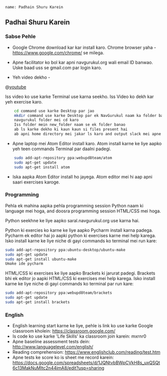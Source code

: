 ```ngMeta
name: Padhain Shuru Karein
```

## Padhai Shuru Karein

### Sabse Pehle

- Google Chrome download kar kar install karo. Chrome browser yaha - https://www.google.com/chrome/ se milega.

- Apne facilitator ko bol kar apni navgurukul.org wali email ID banwao. Uske baad uss se gmail.com par login karo.

- Yeh video dekho - 

@[youtube](opSNSVnTn68&)

Iss video ko use karke Terminal use karna seekho. Iss Video ko dekh kar yeh exercise karo.

```bash
	cd command use karke Desktop par jao
	mkdir command use karke Desktop par ek NavGurukul naam ka folder banao
	navgurukul folder mei cd karo
	Iss folder mein new_folder naam se ek folder banao
	ab ls karke dekho ki kaun kaun si files present hai
	ab apni home directory mei jakar ls karo and output slack mei apne facilitator ko bhejo
```

- Apne laptop mei Atom Editor install karo. Atom install karne ke liye aapko yeh teen commands Terminal par daalni padegi.
	
```bash
	sudo add-apt-repository ppa:webupd8team/atom
	sudo apt-get update
	sudo apt-get install atom
```	

- Iska aapka Atom Editor install ho jayega. Atom editor mei hi aap apni saari exercises karoge.

### Programming
Pehla ek mahina aapka pehla programming session Python naam ki language mei hoga, and doosra programming session HTML/CSS mei hoga.

Python seekhne ke liye aapko saral.navgurukul.org use karna hai.

Python ki exercies ko karne ke liye aapko Pycharm install karna padega. Pycharm ek editor hai jo aapki python ki exercises karne mei help karega. Isko install karne ke liye niche di gayi commands ko terminal mei run kare:

```bash
sudo add-apt-repository ppa:ubuntu-desktop/ubuntu-make
sudo apt-get update
sudo apt-get install ubuntu-make
Umake ide pycharm
```

HTML/CSS ki exercises ke liye aapko Brackets ki jarurat padegi. Brackets bhi ek editor jo aapki HTML/CSS ki exercises mei help karega. Isko install karne ke liye niche di gayi commands ko terminal par run kare:

```bash
sudo add-apt-repository ppa:webupd8team/brackets
sudo apt-get update
sudo apt-get install brackets
```

### English

- English learning start karne ke liye, pehle is link ko use karke Google classroom kholein: https://classroom.google.com/
- Is code ko use karke 'Life Skills' ka classroom join karein: mxrnr0
- Apne baseline assessment tests dein: http://www.languagelevel.com/english/
- Reading comprehension: https://www.englishclub.com/reading/test.htm
- Apne tests ke score ko is sheet me record karein: https://docs.google.com/spreadsheets/d/1JQNtvbBWpCVkH8s_uxQSQt6c13MakNuMltc2n44imA8/edit?usp=sharing

